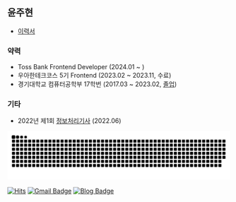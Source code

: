 ## 윤주현
- [이력서](https://shared-sphere-0c9.notion.site/Frontend-Developer-3bdfb52fb0f64336b4100b5cfced75c0)

### 약력 
- Toss Bank Frontend Developer (2024.01 ~ )
- 우아한테크코스 5기 Frontend (2023.02 ~ 2023.11, 수료)
- 경기대학교 컴퓨터공학부 17학번 (2017.03 ~ 2023.02, [졸업](./assets/grade.pdf))

### 기타
- 2022년 제1회 [정보처리기사](./assets/qnet.pdf) (2022.06)

<picture>
  <source media="(prefers-color-scheme: dark)" srcset="https://raw.githubusercontent.com/gabrielyoon7/gabrielyoon7/output/github-contribution-grid-snake-dark.svg">
  <source media="(prefers-color-scheme: light)" srcset="https://raw.githubusercontent.com/gabrielyoon7/gabrielyoon7/output/github-contribution-grid-snake.svg">
  <img alt="github contribution grid snake animation" src="https://raw.githubusercontent.com/gabrielyoon7/gabrielyoon7/output/github-contribution-grid-snake.svg">
</picture>


[![Hits](https://hits.seeyoufarm.com/api/count/incr/badge.svg?url=https%3A%2F%2Fgithub.com%2Fgabrielyoon7&count_bg=%2379C83D&title_bg=%23555555&icon=&icon_color=%23E7E7E7&title=hits&edge_flat=false)](https://hits.seeyoufarm.com) [![Gmail Badge](https://img.shields.io/badge/Gmail-d14836?style=flat-square&logo=Gmail&logoColor=white&link=mailto:gabrielyoon7@gmail.com)](mailto:gabrielyoon7@gmail.com)
[![Blog Badge](http://img.shields.io/badge/Tistory-Blog-green?style=flat-square&link=https://leirbag.tistory.com/)](https://leirbag.tistory.com/)
